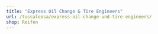```yaml
---
title: "Express Oil Change & Tire Engineers"
url: /tuscaloosa/express-oil-change-und-tire-engineers/
shop: Reifen
---
```

